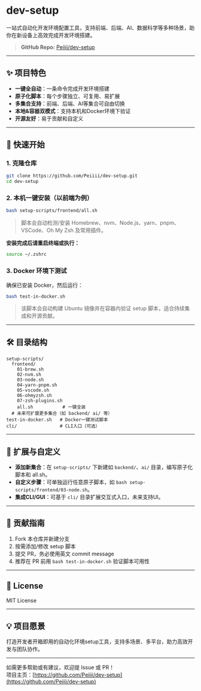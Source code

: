 # dev-setup

一站式自动化开发环境配置工具，支持前端、后端、AI、数据科学等多种场景，助你在新设备上高效完成开发环境搭建。

> **GitHub Repo:** [Peiiii/dev-setup](https://github.com/Peiiii/dev-setup)

---

## ✨ 项目特色

- **一键全自动**：一条命令完成开发环境搭建
- **原子化脚本**：每个步骤独立、可复用、易扩展
- **多集合支持**：前端、后端、AI等集合可自由切换
- **本地&容器双模式**：支持本机和Docker环境下验证
- **开源友好**：易于贡献和自定义

---

## 🚀 快速开始

### 1. 克隆仓库

```bash
git clone https://github.com/Peiiii/dev-setup.git
cd dev-setup
```

### 2. 本机一键安装（以前端为例）

```bash
bash setup-scripts/frontend/all.sh
```
> 脚本会自动检测/安装 Homebrew、nvm、Node.js、yarn、pnpm、VSCode、Oh My Zsh 及常用插件。

**安装完成后请重启终端或执行：**
```bash
source ~/.zshrc
```

### 3. Docker 环境下测试

确保已安装 Docker，然后运行：

```bash
bash test-in-docker.sh
```
> 该脚本会自动构建 Ubuntu 镜像并在容器内验证 setup 脚本，适合持续集成和开源贡献。

---

## 🛠️ 目录结构

```
setup-scripts/
  frontend/
    01-brew.sh
    02-nvm.sh
    03-node.sh
    04-yarn-pnpm.sh
    05-vscode.sh
    06-ohmyzsh.sh
    07-zsh-plugins.sh
    all.sh           # 一键全装
  # 未来可扩展更多集合（如 backend/ ai/ 等）
test-in-docker.sh   # Docker一键测试脚本
cli/                # CLI入口（可选）
```

---

## 🧩 扩展与自定义

- **添加新集合**：在 `setup-scripts/` 下新建如 `backend/`、`ai/` 目录，编写原子化脚本和 all.sh。
- **自定义步骤**：可单独运行任意原子脚本，如 `bash setup-scripts/frontend/03-node.sh`。
- **集成CLI/GUI**：可基于 `cli/` 目录扩展交互式入口，未来支持UI。

---

## 🤝 贡献指南

1. Fork 本仓库并新建分支
2. 按需添加/修改 setup 脚本
3. 提交 PR，务必使用英文 commit message
4. 推荐在 PR 前用 `bash test-in-docker.sh` 验证脚本可用性

---

## 📄 License

MIT License

---

## 💡 项目愿景

打造开发者开箱即用的自动化环境setup工具，支持多场景、多平台，助力高效开发与团队协作。

---

如需更多帮助或有建议，欢迎提 Issue 或 PR！  
项目主页：[https://github.com/Peiiii/dev-setup](https://github.com/Peiiii/dev-setup)
